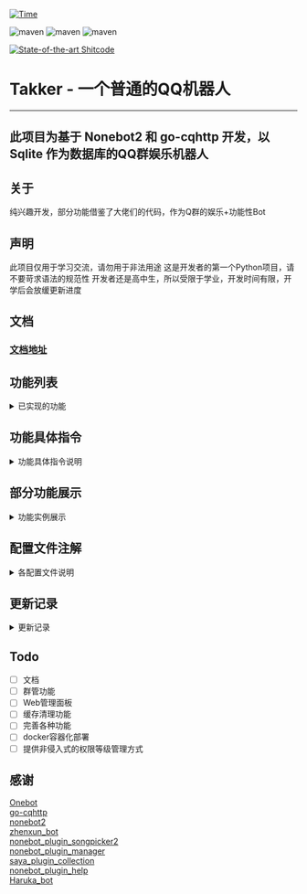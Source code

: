 [![Time](https://wakatime.com/badge/github/FYWinds/takker.svg)](https://wakatime.com/badge/github/FYWinds/takker)

![maven](https://img.shields.io/badge/python-3.9%2B-green)
![maven](https://img.shields.io/badge/nonebot-2.0.0a15-mint)
![maven](https://img.shields.io/badge/go--cqhttp-1.0.0--beta7.fix2-lime)

[![State-of-the-art Shitcode](https://img.shields.io/static/v1?label=State-of-the-art&message=Shitcode&color=7B5804)](https://github.com/trekhleb/state-of-the-art-shitcode)

# Takker - 一个普通的QQ机器人

****
## 此项目为基于 Nonebot2 和 go-cqhttp 开发，以 Sqlite 作为数据库的QQ群娱乐机器人

## 关于
纯兴趣开发，部分功能借鉴了大佬们的代码，作为Q群的娱乐+功能性Bot

## 声明
此项目仅用于学习交流，请勿用于非法用途
这是开发者的第一个Python项目，请不要苛求语法的规范性
开发者还是高中生，所以受限于学业，开发时间有限，开学后会放缓更新进度

## 文档
### [文档地址](https://takker.windis.cn/)


## 功能列表
<details>
<summary>已实现的功能</summary>

### 已实现的常用功能
- [x] 每日一签
- [x] pixiv美图/色图 (常用(大嘘
- [x] 缩写查询
- [x] 群内消息总结（每月/每年）
- [x] 一言
- [x] 插件调用统计
- [x] xp统计
- [x] 傲娇钉宫语音包
- [x] pixiv图片上传
- [x] 萝卜子语音包！(厨力++)
- [x] 星座运势
- [x] 天气 (基于[nonebot-plugin-heweather](https://github.com/kexue-z/nonebot-plugin-heweather/)插件修改)
- [x] 鲁迅说 (抄的[zhenxun_bot](https://github.com/HibiKier/zhenxun_bot))
- [x] 我有个朋友说
- [x] 答案之书
- [x] Bot运行状态

### 已实现的管理员功能
- [x] 95%的插件功能开关 (基于[nonebot_plugin_manager](https://github.com/Jigsaw111/nonebot_plugin_manager)插件修改)
- [x] Bili_Sub 订阅插件 (基于[haruka_bot](https://github.com/SK-415/HarukaBot)修改优化而来)

### 已实现的超级用户功能
- [x] 添加/删除管理（实际上就是设置用户权限）
- [x] 修改群权限
- [x] 多群公告
  
#### 超级用户的被动技能
- [x] 好友请求转发给主人处理
- [x] 超级用户发送多群联合公告后通知主人
- [x] pixiv图片上传由主人审核级别
- [x] 回滚数据库 

### 已实现的被动技能
- [x] 被超级用户拉入群聊自动通过
- [x] 复读
- [x] 问（智障回复）
- [x] B站视频解析 (基于[ABot-Graia的插件](https://github.com/djkcyl/ABot-Graia/blob/master/saya/BilibiliResolve)修改而来)
- [x] 数据库自动备份 

### 已实现的隐藏技能！
- [x] 检测恶意触发命令（将被次高权限ban掉5分钟，只有最高权限(9&10级)可以进行unban）
- [x] 群权限系统
  </details>

## 功能具体指令
<details>
<summary>功能具体指令说明</summary>

### 常用功能
参数范例: [必填参数] <可选参数>

|      功能      | 指令                                  | 说明                                                                                       |                          权限                           |
| :------------: | :------------------------------------ | :----------------------------------------------------------------------------------------- | :-----------------------------------------------------: |
|    每日一签    | 签到/luck/抽签/运势                   | 发送后返回一张图片，包含随机acg美图、日期、今日运势                                        |                            1                            |
|    权限系统    | perm get</br>perm set [权限等级]      | 获取当前对话的权限等级</br>设置当前会话的权限等级                                          |                        >权限等级                        |
| pixiv美图/色图 | pix <关键词1> <关键词n> <-l NSFW等级> | 获得一张pixiv的美图、图片信息和图片的高清链接！                                            |                            6                            |
|       问       | 以问开头的语句自动触发                | 匹配句中的x不x，多少，多久，什么时候，谁 进行人工智障的回答                                |                            1                            |
|    缩写查询    | 好好说话 [缩写]                       | 返回查询到的可能代表的内容（接口[magiconch](https://lab.magiconch.com/api/nbnhhsh/guess)） |                            2                            |
|  群内消息总结  | 本群月内总结/本群年内总结             | 效果见功能展示                                                                             | 消息记录权限 1 </br> 调用生成总结权限 群管理员+超级用户 |
|      复读      | 相同的三条消息后自动触发              | ?这都需要说明吗                                                                            |                            2                            |
|      一言      | .h <类型>                             | a 动画 b 文学 c 影视 d 诗词 e 哲学 f 网易云                                                |                            1                            |
|    亲亲GIF     | 亲@目标                               | 生成一张狂亲的GIF                                                                          |                            2                            |
|    摸头GIF     | 摸@目标                               | 生成一张摸头的GIF                                                                          |                            2                            |
|      点歌      | 点歌 歌名                             | 顾名思义                                                                                   |                            2                            |
|  插件调用统计  | 插件调用统计                          | 生成一张统计图片                                                                           |                            2                            |
|     xp统计     | xp统计                                | 生成一张统计图片，数据源为illust插件搜索的关键词                                           |                            2                            |
|   钉宫语音包   | 傲娇                                  | 发送一条钉宫的语音和对应的中文翻译                                                         |                            3                            |
|  pix图片上传   | pixupload [pid]                       | 将该uid对应的图片交由主人审核并选择是否添加到图库中                                        |                            6                            |
|  萝卜子语音包  | @机器人 [话]                          | 随机的一句亚托莉的语音包                                                                   |                            3                            |
|    星座运势    | .sluck <要绑定的星座>                 | 获取绑定的星座的今日运势数据                                                               |                            1                            |
|      天气      | 天气 <指定城市>                       | 返回指定城市的天气信息                                                                     |                            2                            |
|     鲁迅说     | 鲁迅说，内容                          | 生成一张鲁迅说的草图                                                                       |                            3                            |
|  B站视频解析   | BV av b23.tv                          | 生成解析图片                                                                               |                            3                            |
|   我有个朋友   | 我有个朋友@朋友 <要说的话>            | 生成一张朋友发来消息的图片                                                                 |                            3                            |
|    答案之书    | 答案之书 [问题]                       | 字面意思，答案之书                                                                         |                            2                            |
### 管理员功能
|    功能     | 指令               | 说明                                                                                     |     权限      |
| :---------: | :----------------- | :--------------------------------------------------------------------------------------- | :-----------: |
| 插件管理器  | pm list/ban/unban  | pm list获取当前会话插件列表</br>pm ban/unban [插件1] <插件x> 禁用/启用当前会话的指定插件 | 群管+超级用户 |
| 撤回Bot消息 | 回复Bot消息 撤回   | 让Bot撤回自己发过的指定消息                                                              | 群管+超级用户 |
|  Bili_sub   | 见文档(目前还没写) | 订阅b站主播的直播&动态                                                                   | 群管+超级用户 |

### 超级用户功能
|     功能     | 指令                                                  | 说明                                                              |   权限   |
| :----------: | :---------------------------------------------------- | :---------------------------------------------------------------- | :------: |
| 多群联合公告 | notice [群1 群2] -n [公告内容]                        | 以1-2秒的随机间隔依次向指定群聊发送一条公告，公告内容暂不支持换行 |    9     |
|   权限系统   | perm list</br>perm set [权限等级] <-g 群号>/<-u qq号> | 获取加入的所有群聊的权限等级</br>设置指定群聊/用户的权限等级      | 超级用户 |

</details>

## 部分功能展示
<details>
<summary>功能实例展示</summary>

### 群内消息总结词云  
![](https://raw.githubusercontent.com/FYWinds/takker/master/docs/img/summary_wordcloud.png)

</details>

## 配置文件注解
<details>
<summary>各配置文件说明</summary>

./configs/config.py

```python
# 身份名单
OWNER: str = ""  # 主人
SUPERUSERS: List[Union[int, str]] = ["12345678", "0", "0"]  # 超级用户名单

# 各个API的配置
ALAPI_TOKEN: str = ""  # ALAPI
NETEASE_API: str = "nemapi.windis.xyz"  # NodeJS版本的网易云音乐API的地址
PIXIV_IMAGE_URL: str = "pixiv.windis.xyz"  # 反代i.pximg.net的网址
ALI_API_TOKEN: str = ""  # 阿里云市场API的APPcode 星座运势功能
WEATHER_API_KEY: str = ""  # 和风天气API key 天气功能

# 各种限制
MAX_PROCESS_TIME: int = 30  # 部分指令处理最大等待时间，单位秒，在此期间用户不能再次发起相同指令
BAN_CHEKC_FREQ: int = 5  # 恶意触发命令检测阈值
BAN_CHECK_PERIOD: int = 3  # 恶意触发命令检测时间
BAN_TIME: int = 5  # 恶意触发命令后的封禁时间，单位分钟

# 日志记录时长
DEBUG_LOG_TIME: int = 5  # 调试日志记录时长，单位天
INFO_LOG_TIME: int = 60  # 普通日志记录时长，单位天
ERROR_LOG_TIME: int = 90  # 错误日志记录时长，单位天

# 隐藏插件列表
HIDDEN_PLUGINS: List[str] = [
    "nonebot_plugin_apscheduler",
    "nonebot_plugin_test",
    "hook",
    "invite_check",
    "withdraw",
]

# 数据自动备份
DB_BAKCUP_INTERVAL: int = 720  # 备份间隔，单位分钟
DB_BACKUP_COPIES: int = 12  # 保留的备份数量

WEATHER_DEFAULT: str = ""  # 天气插件默认城市/区
```

./configs/path_config.py

```python
# 图片路径
IMAGE_PATH = Path("resources/img/")
# 音频路径
VOICE_PATH = Path("resources/voice/")
# 文本路径
TEXT_PATH = Path("resources/text/")
# 模板路径
TEMPLATE_PATH = Path("resources/templates")
# 字体路径
FONT_PATH = Path("resources/fonts/")
# 日志路径
LOG_PATH = Path("log/")
# 数据路径
DATA_PATH = Path("data/")
# 临时图片路径
TEMP_PATH = Path("resources/img/temp/")
```
</details>


## 更新记录

<details>
<summary>更新记录</summary>

### 2021/11/12
* 添加功能-机器人状态
* 添加功能-数据库备份与回滚
* 修复各个Bug
* 提高性能

### 2021/10/31
* 添加功能-答案之书

### 2021/10/30
* 新增图片类ImageUtil
* 添加功能-我有个朋友生成器
* 修复部分Bug

### 2021/10/17
* 提升截图的清晰度

### 2021/?/?
* 不知道咕了多少天
* 添加功能-B站订阅推送
* 添加功能-B站视频解析
* 数据库结构重构
* 增加旧版数据转换，但依旧建议手动备份data.db
* ???
* 修复大量错误
* 准备发版

### 2021/8/31
* 添加功能-天气

### 2021/8/30
* 这应该是开学前最后一个更新了
* 添加功能-星座运势

### 2021/8/27
* 签到添加了新的一个模板

### 2021/8/26
* 添加了部署指南
* 签到的图片模板改为自适应高度
* 解决了签到的图片拉伸问题

### 2021/8/24
* 添加功能-亚托莉语音包(目前基于文本相似度匹配)

### 2021/8/23
* Pixiv美图添加功能-多关键词搜索
* Pixiv美图添加功能-pid直接向P站搜索
* 添加功能-撤回指定消息

### 2021/8/22
* 修复部分指令间冲突的BUG
* 添加插件调用统计替代指令
* 修复插件调用统计统计未启用插件
* 添加功能-上传p站图片到图库
* 添加功能-钉宫语音包
* 修复了加群审核的报错（只要try except了就不叫报错

### 2021/8/21
* 修复每日签到积分bug
* 修复部分插件权限问题
* 添加了钉宫语音包功能
* 修复插件管理器获取权限报错的问题
* 修复了私聊bot设置自己权限时报错无反馈的问题
* 修复了xp统计全部渲染的Bug
* 修复了插件调用统计的Bug

### 2021/8/20
* 修复一些优先级的bug
* 加入插件统计
* 加入xp统计
* 修复一些绘图BUG
* 加入所有环境下都关闭重载
* 修复不知道哪些BUG
* 修改pixiv美图发送的图片质量和链接内容

### 2021.8.19
* 修了一整天的服务器，现在bot内部调用的我自建的API都正常了
* 修复插件管理系统禁用插件时的bug
* 修复权限和插件管理的-u -g不能同时管理多个会话的bug
* 修复pixiv美图功能若原画失效导致抛出Exception的bug
* 修复公告插件无法发送多行公告
* 更新部分依赖

### 2021/8/18
* 点歌、摸头GIF、狂亲GIF
* Legacy插件重构完成
* 配置文件更新为空配置，需手动修改

### 2021/8/17
* 又是很多神奇的东西
* Legacy的插件基本要重置完成了

### 2021/8/16
* 很多神奇的东西（懒得写了

### 2021/8/15
* 智障随机问答

### 2021/8/14
* pixiv美图

### 2021/8/13
* 加入了多群联合公告插件
* 在README中对部分功能进行了说明
* 更新到光速发版的nonebot 2.0.0a15

### 2021/8/12
* 加入签到插件(至少能用了(有功能辣！))

### 2021/7/31
* 数据库相关服务和模型

### 2021/7/29
* 开始重构Takker(指新建文件夹)
* 重新封装部分API

</details>

## Todo
- [ ] 文档
- [ ] 群管功能
- [ ] Web管理面板
- [ ] 缓存清理功能
- [ ] 完善各种功能
- [ ] docker容器化部署
- [ ] 提供非侵入式的权限等级管理方式

## 感谢
[Onebot](https://github.com/howmanybots/onebot)  
[go-cqhttp](https://github.com/Mrs4s/go-cqhttp)  
[nonebot2](https://github.com/nonebot/nonebot2)  
[zhenxun_bot](https://github.com/HibiKier/zhenxun_bot)  
[nonebot_plugin_songpicker2](https://github.com/maxesisn/nonebot_plugin_songpicker2)    
[nonebot_plugin_manager](https://github.com/Jigsaw111/nonebot_plugin_manager)  
[saya_plugin_collection](https://github.com/SAGIRI-kawaii/saya_plugins_collection)  
[nonebot_plugin_help](https://github.com/XZhouQD/nonebot-plugin-help)  
[Haruka_bot](https://github.com/SK-415/HarukaBot)
